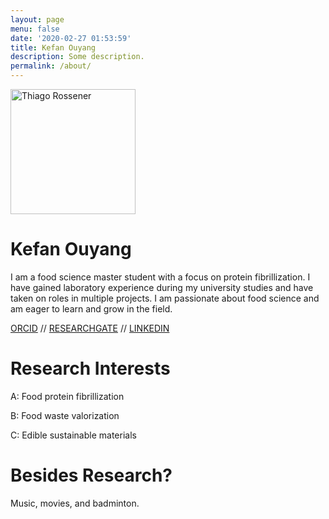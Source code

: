 ```yaml
---
layout: page
menu: false
date: '2020-02-27 01:53:59'
title: Kefan Ouyang
description: Some description.
permalink: /about/
---
```


<img class="img-rounded" src="/assets/img/uploads/profile.png" alt="Thiago Rossener" width="200">

# Kefan Ouyang

I am a food science master student with a focus on protein fibrillization. I have gained laboratory experience during my university studies and have taken on roles in multiple projects. I am passionate about food science and am eager to learn and grow in the field.

[ORCID](https://orcid.org/0000-0001-9095-6230) //   [RESEARCHGATE](https://www.researchgate.net/profile/Kefan-Ouyang-2) //   [LINKEDIN](https://www.linkedin.com/in/kefan-ouyang-030a54272)

# Research Interests

A: Food protein fibrillization
 
B: Food waste valorization
 
C: Edible sustainable materials

# Besides Research?

Music, movies, and badminton.
